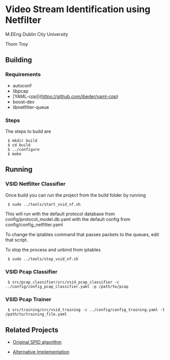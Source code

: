 # Video Stream Identification using Netfilter

M.EEng Dublin City University

Thom Troy

## Building

### Requirements

* autoconf
* libpcap
* [YAML-cpp])(https://github.com/jbeder/yaml-cpp)
* boost-dev
* libnetfilter-queue

### Steps

The steps to build are

```
 $ mkdir build
 $ cd build
 $ ../configure
 $ make
```

## Running 

### VSID Netfilter Classifier

Once build you can run the project from the build folder by running
```
 $ sudo ../tools/start_vsid_nf.sh
```

This will run with the default protocol database from config/protocol_model.db.yaml with the default config from config/config_netfilter.yaml

To change the iptables command that passes packets to the queues, edit that script.

To stop the process and unbind from iptables
```
 $ sudo ../tools/stop_vsid_nf.sh
```

### VSID Pcap Classifier

```
 $ src/pcap_classifier/src/vsid_pcap_classifier -c ../config/config_pcap_classifier.yaml -p /path/to/pcap

```
### VSID Pcap Trainer

```
 $ src/training/src/vsid_training -c ../config/config_training.yaml -t /path/to/training_file.yaml
```


## Related Projects

* [Original SPID algorithm](http://sourceforge.net/projects/spid/)

* [Alternative Implementation](https://github.com/cit/Spid)